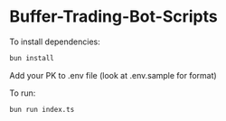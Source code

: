 # Buffer-Trading-Bot-Scripts

To install dependencies:

```bash
bun install
```

Add your PK to .env file (look at .env.sample for format)

To run:

```bash
bun run index.ts
```
